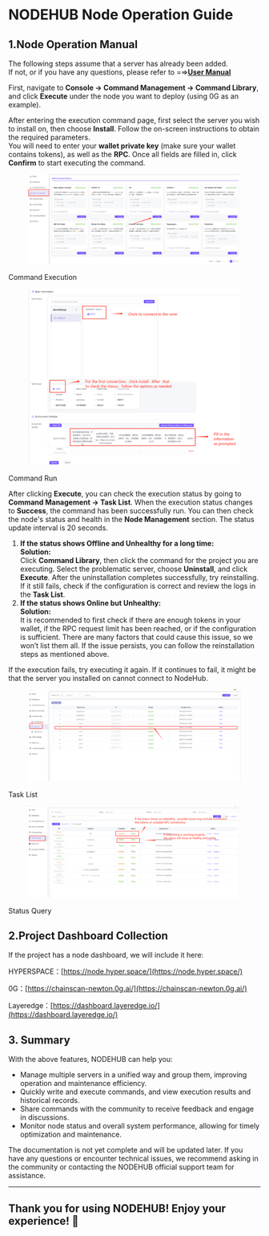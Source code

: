 # NODEHUB Node Operation Guide

## **1.Node Operation Manual**

The following steps assume that a server has already been added.\
If not, or if you have any questions, please refer to =⇒[**User Manual**](https://docs.node-x.xyz/chan-pin-shou-ce/nodehub/cao-zuo-shou-ce)

First, navigate to **Console → Command Management → Command Library**, and click **Execute** under the node you want to deploy (using 0G as an example).

After entering the execution command page, first select the server you wish to install on, then choose **Install**. Follow the on-screen instructions to obtain the required parameters.\
You will need to enter your **wallet private key** (make sure your wallet contains tokens), as well as the **RPC**. Once all fields are filled in, click **Confirm** to start executing the command.

<figure><img src="../../.gitbook/assets/image.png" alt=""><figcaption></figcaption></figure>

&#x20;                                                                 Command Execution

<figure><img src="../../.gitbook/assets/image (1).png" alt=""><figcaption></figcaption></figure>

&#x20;                                                                           Command Run

After clicking **Execute**, you can check the execution status by going to **Command Management → Task List**. When the execution status changes to **Success**, the command has been successfully run. You can then check the node's status and health in the **Node Management** section. The status update interval is 20 seconds.

1. **If the status shows Offline and Unhealthy for a long time:**\
   **Solution:**\
   Click **Command Library**, then click the command for the project you are executing. Select the problematic server, choose **Uninstall**, and click **Execute**. After the uninstallation completes successfully, try reinstalling. If it still fails, check if the configuration is correct and review the logs in the **Task List**.
2. **If the status shows Online but Unhealthy:**\
   **Solution:**\
   It is recommended to first check if there are enough tokens in your wallet, if the RPC request limit has been reached, or if the configuration is sufficient. There are many factors that could cause this issue, so we won’t list them all. If the issue persists, you can follow the reinstallation steps as mentioned above.

If the execution fails, try executing it again. If it continues to fail, it might be that the server you installed on cannot connect to NodeHub.

<figure><img src="../../.gitbook/assets/image (2).png" alt=""><figcaption></figcaption></figure>

&#x20;                                                                                        Task List

<figure><img src="../../.gitbook/assets/image (3).png" alt=""><figcaption></figcaption></figure>

&#x20;                                                                                          Status Query



## **2.Project Dashboard Collection**

If the project has a node dashboard, we will include it here:

HYPERSPACE：[https://node.hyper.space/](https://node.hyper.space/)

0G：[https://chainscan-newton.0g.ai/](https://chainscan-newton.0g.ai/)

Layeredge：[https://dashboard.layeredge.io/](https://dashboard.layeredge.io/)



## 3. Summary

With the above features, NODEHUB can help you:

* Manage multiple servers in a unified way and group them, improving operation and maintenance efficiency.
* Quickly write and execute commands, and view execution results and historical records.
* Share commands with the community to receive feedback and engage in discussions.
* Monitor node status and overall system performance, allowing for timely optimization and maintenance.

The documentation is not yet complete and will be updated later. If you have any questions or encounter technical issues, we recommend asking in the community or contacting the NODEHUB official support team for assistance.

***

## **Thank you for using NODEHUB! Enjoy your experience! 🎉**
